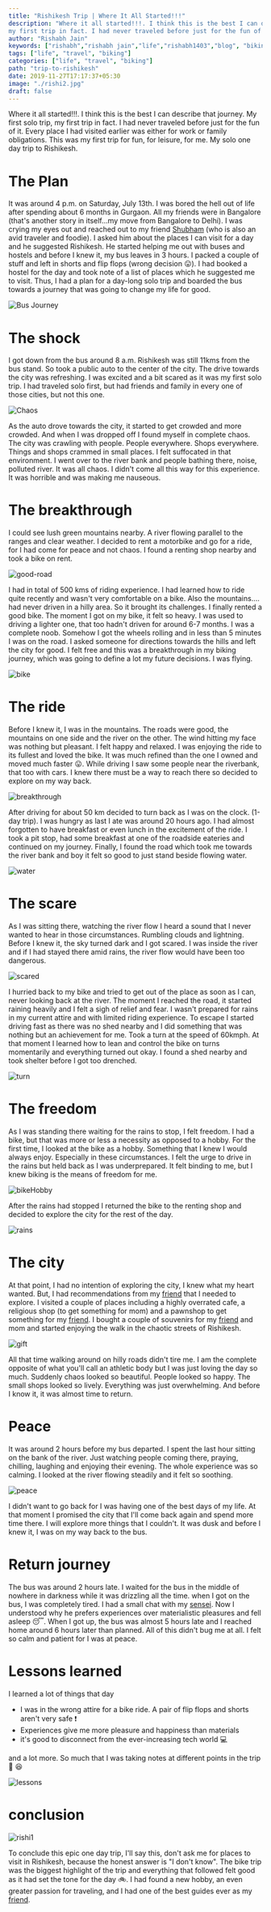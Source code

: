 ```yaml
---
title: "Rishikesh Trip | Where It All Started!!!"
description: "Where it all started!!!. I think this is the best I can describe that journey. My first solo trip, 
my first trip in fact. I had never traveled before just for the fun of it. Every place I had visited earlier was either for work or family obligations. This was my first trip for fun, for leisure, for me. My solo one day trip to Rishikesh"
author: "Rishabh Jain"
keywords: ["rishabh","rishabh jain","life","rishabh1403","blog", "biking", "rishikesh trip", "solo trip"]
tags: ["life", "travel", "biking"]
categories: ["life", "travel", "biking"]
path: "trip-to-rishikesh"
date: 2019-11-27T17:17:37+05:30
image: "./rishi2.jpg"
draft: false
---
```


Where it all started!!!. I think this is the best I can describe that journey. My first solo trip, 
my first trip in fact. I had never traveled before just for the fun of it. Every place I had visited earlier was either for work or family obligations. This was my first trip for fun, for leisure, for me. My solo one day trip to Rishikesh.

<!--more-->
# The Plan

It was around 4 p.m. on Saturday, July 13th. I was bored the hell out of life after spending about 6 months in Gurgaon. All my friends were in Bangalore (that's another story in itself...my move from Bangalore to Delhi). I was crying my eyes out and reached out to my friend [Shubham](https://www.instagram.com/chandakbiryani/) (who is also an avid traveler and foodie). I asked him about the places I can visit for a day and he suggested Rishikesh. He started helping me out with buses and hostels and before I knew it, my bus leaves in 3 hours. I packed a couple of stuff and left in shorts and flip flops (wrong decision :stuck_out_tongue:). I had booked a hostel for the day and took note of a list of places which he suggested me to visit. Thus, I had a plan for a day-long solo trip and boarded the bus towards a journey that was going to change my life for good.

![Bus Journey](./bus-journey.jpg "Bus journey to Rishikesh")

# The shock

I got down from the bus around 8 a.m. Rishikesh was still 11kms from the bus stand. So took a public auto to the center of the city. The drive towards the city was refreshing. I was excited and a bit scared as it was my first solo trip. I had traveled solo first, but had friends and family in every one of those cities, but not this one. 

![Chaos](./chaos.jpg "City view")

As the auto drove towards the city, it started to get crowded and more crowded. And when I was dropped off I found myself in complete chaos. The city was crawling with people. People everywhere. Shops everywhere. Things and shops crammed in small places. I felt suffocated in that environment. I went over to the river bank and people bathing there, noise, polluted river. It was all chaos. I didn't come all this way for this experience. It was horrible and was making me nauseous. 

# The breakthrough

I could see lush green mountains nearby. A river flowing parallel to the ranges and clear weather. I decided to rent a motorbike and go for a ride, for I had come for peace and not chaos. I found a renting shop nearby and took a bike on rent. 

![good-road](./rishi1.jpg "greenery at a distance")

I had in total of 500 kms of riding experience. I had learned how to ride quite recently and wasn't very comfortable on a bike. Also the mountains.... had never driven in a hilly area. So it brought its challenges. I finally rented a good bike. The moment I got on my bike, it felt so heavy. I was used to driving a lighter one, that too hadn't driven for around 6-7 months. I was a complete noob. Somehow I got the wheels rolling and in less than 5 minutes I was on the road. I asked someone for directions towards the hills and left the city for good. I felt free and this was a breakthrough in my biking journey, which was going to define a lot my future decisions. I was flying.

![bike](./bike.jpg "my bike for the day")

# The ride

Before I knew it, I was in the mountains. The roads were good, the mountains on one side and the river on the other. The wind hitting my face was nothing but pleasant. I felt happy and relaxed. I was enjoying the ride to its fullest and loved the bike. It was much refined than the one I owned and moved much faster :stuck_out_tongue:. While driving I saw some people near the riverbank, that too with cars. I knew there must be a way to reach there so decided to explore on my way back. 

![breakthrough](./break.jpg "river bed nearby")


After driving for about 50 km decided to turn back as I was on the clock. (1-day trip). I was hungry as last I ate was around 20 hours ago. I had almost forgotten to have breakfast or even lunch in the excitement of the ride. I took a pit stop, had some breakfast at one of the roadside eateries and continued on my journey. Finally, I found the road which took me towards the river bank and boy it felt so good to just stand beside flowing water.

![water](./water.jpg "me enjoying at the dangerous riverbank")

# The scare

As I was sitting there, watching the river flow I heard a sound that I never wanted to hear in those circumstances. Rumbling clouds and lightning. Before I knew it, the sky turned dark and I got scared. I was inside the river and if I had stayed there amid rains, the river flow would have been too dangerous. 

![scared](./scared.jpg "me scared of approaching clouds")

I hurried back to my bike and tried to get out of the place as soon as I can, never looking back at the river. The moment I reached the road, it started raining heavily and I felt a sigh of relief and fear. I wasn't prepared for rains in my current attire and with limited riding experience. To escape I started driving fast as there was no shed nearby and I did something that was nothing but an achievement for me. Took a turn at the speed of 60kmph. At that moment I learned how to lean and control the bike on turns momentarily and everything turned out okay. I found a shed nearby and took shelter before I got too drenched.

![turn](./turn60.jpg "the perfect turn at high speed")

# The freedom

As I was standing there waiting for the rains to stop, I felt freedom. I had a bike, but that was more or less a necessity as opposed to a hobby. For the first time, I looked at the bike as a hobby. Something that I knew I would always enjoy. Especially in these circumstances. I felt the urge to drive in the rains but held back as I was underprepared. It felt binding to me, but I knew biking is the means of freedom for me. 


![bikeHobby](./hobby.jpg "looking at this as a hobby")


After the rains had stopped I returned the bike to the renting shop and decided to explore the city for the rest of the day.

![rains](./rains.jpg "heavy rainfall in the mountains")

# The city

At that point, I had no intention of exploring the city, I knew what my heart wanted. But, I had recommendations from my [friend](https://www.instagram.com/chandakbiryani/) that I needed to explore. I visited a couple of places including a highly overrated cafe, a religious shop (to get something for mom) and a pawnshop to get something for my [friend](https://www.instagram.com/chandakbiryani/). I bought a couple of souvenirs for my [friend](https://www.instagram.com/chandakbiryani/) and mom and started enjoying the walk in the chaotic streets of Rishikesh.

![gift](./giftnew.jpg "gift for my mom...something religious")

All that time walking around on hilly roads didn't tire me. I am the complete opposite of what you'll call an athletic body but I was just loving the day so much. Suddenly chaos looked so beautiful. People looked so happy. The small shops looked so lively. Everything was just overwhelming. And before I know it, it was almost time to return. 

# Peace

It was around 2 hours before my bus departed. I spent the last hour sitting on the bank of the river. Just watching people coming there, praying, chilling, laughing and enjoying their evening. The whole experience was so calming. I looked at the river flowing steadily and it felt so soothing.

![peace](./peace.jpg "me feeling peaceful at the end")

I didn't want to go back for I was having one of the best days of my life. At that moment I promised the city that I'll come back again and spend more time there. I will explore more things that I couldn't. It was dusk and before I knew it, I was on my way back to the bus.

# Return journey

The bus was around 2 hours late. I waited for the bus in the middle of nowhere in darkness while it was drizzling all the time. when I got on the bus, I was completely tired. I had a small chat with my [sensei](https://twitter.com/andrewlinfoot). Now I understood why he prefers experiences over materialistic pleasures and fell asleep :sleeping:. When I got up, the bus was almost 5 hours late and I reached home around 6 hours later than planned. All of this didn't bug me at all. I felt so calm and patient for I was at peace. 

# Lessons learned

I learned a lot of things that day
- I was in the wrong attire for a bike ride. A pair of flip flops and shorts aren't very safe :exclamation:
- Experiences give me more pleasure and happiness than materials
- it's good to disconnect from the ever-increasing tech world :computer:

and a lot more. So much that I was taking notes at different points in the trip :notebook_with_decorative_cover: :laughing:


![lessons](./lessonsme.jpg "me in white ninja mode" )


# conclusion

![rishi1](./rishi.jpg "the city in an image")

To conclude this epic one day trip, I'll say this, don't ask me for places to visit in Rishikesh, because the honest answer is "I don't know". The bike trip was the biggest highlight of the trip and everything that followed felt good as it had set the tone for the day :bike:. I had found a new hobby, an even greater passion for traveling, and I had one of the best guides ever as my [friend](https://www.instagram.com/chandakbiryani/).